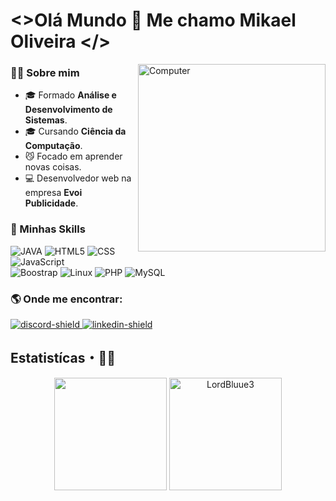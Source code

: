 # <>Olá Mundo 👋 Me chamo Mikael Oliveira </>
<img src="https://cdn.discordapp.com/attachments/701489669673844887/1022665871107293184/Logo_Minimalista_Lord_F_T.png" min-width="300px" max-width="300px" width="300px" align="right" alt="Computer">


### 👨‍💻  Sobre mim
-   🎓  Formado  **Análise e Desenvolvimento de Sistemas**.
-   🎓  Cursando  **Ciência da Computação**.
-   😼  Focado em aprender novas coisas.
-   💻  Desenvolvedor web na empresa **Evoi Publicidade**.

### 📌  Minhas Skills

![JAVA](https://img.shields.io/badge/Java-ED8B00?style=for-the-badge&logo=spring&logoColor=white)
![HTML5](https://img.shields.io/badge/HTML5-E34F26?style=for-the-badge&logo=html5&logoColor=white)
![CSS](https://img.shields.io/badge/CSS3-1572B6?style=for-the-badge&logo=css3&logoColor=white)
![JavaScript](https://img.shields.io/badge/JavaScript-F7DF1E?style=for-the-badge&logo=javascript&logoColor=black)<br>
![Boostrap](https://img.shields.io/badge/Bootstrap-563D7C?style=for-the-badge&logo=bootstrap&logoColor=white)
![Linux](https://img.shields.io/badge/Linux-FCC624?style=for-the-badge&logo=linux&logoColor=black)
![PHP](https://img.shields.io/badge/PHP-7175aa?style=for-the-badge&logo=php&logoColor=white)
![MySQL](https://img.shields.io/badge/MySQL-00000F?style=for-the-badge&logo=mysql&logoColor=white)


### 🌎  Onde me encontrar:


[discord-invite]:https://discord.com/users/295038299133837313
[discord-shield]:https://img.shields.io/badge/Discord-7289DA?style=for-the-badge&logo=discord&logoColor=white
[linkedin-invite]:https://www.linkedin.com/in/mikael-oliveira-345a34209/
[linkedin-shield]:https://img.shields.io/badge/LinkedIn-0077B5?style=for-the-badge&logo=linkedin&logoColor=white
[ ![discord-shield][] ][discord-invite]
[ ![linkedin-shield][] ][linkedin-invite]

 
## Estatistícas・🧙‍♂️

<p align = "center">
  <a href="https://github.com/LordBluue3"><img height="180em" src="https://github-readme-stats.vercel.app/api/top-langs/?username=LordBluue3&layout=compact&hide_title=false&theme=github_dark"/></a> 
  <a href="https://github.com/LordBluue3"><img height="180em" src="https://github-readme-stats.vercel.app/api?username=LordBluue3&show_icons=true&theme=github_dark&include_all_commits=true&count_private=true" alt="LordBluue3"/></a>
</p> 

